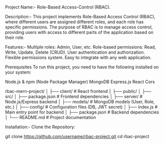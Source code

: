 Project Name:- Role-Based Access-Control (RBAC).

Description:- This project implements Role-Based Access Control (RBAC), where different users are assigned different roles, and each role has specific permissions. The purpose of RBAC is to manage access control, providing users with access to different parts of the application based on their role.

Features:-
Multiple roles: Admin, User, etc.
Role-based permissions: Read, Write, Update, Delete (CRUD).
User authentication and authorization.
Flexible permissions system.
Easy to integrate with any web application.

Prerequisites
To run this project, you need to have the following installed on your system:

Node.js & npm (Node Package Manager)
MongoDB
Express.js
React 
Cors

rbac-mern-project/
│
├── client/                  # React frontend
│   ├── public/
│   ├── src/
│   ├── package.json         # Frontend dependencies
│
├── server/                  # Node.js/Express backend
│   ├── models/              # MongoDB models (User, Role, etc.)
│   ├── config/              # Configuration files (DB, JWT secret)
│   ├── index.js            # Main entry point for backend
│   ├── package.json         # Backend dependencies
│
└── README.md                # Project documentation


Installation:-
Clone the Repository:

git clone https://github.com/username/rbac-project.git
cd rbac-project